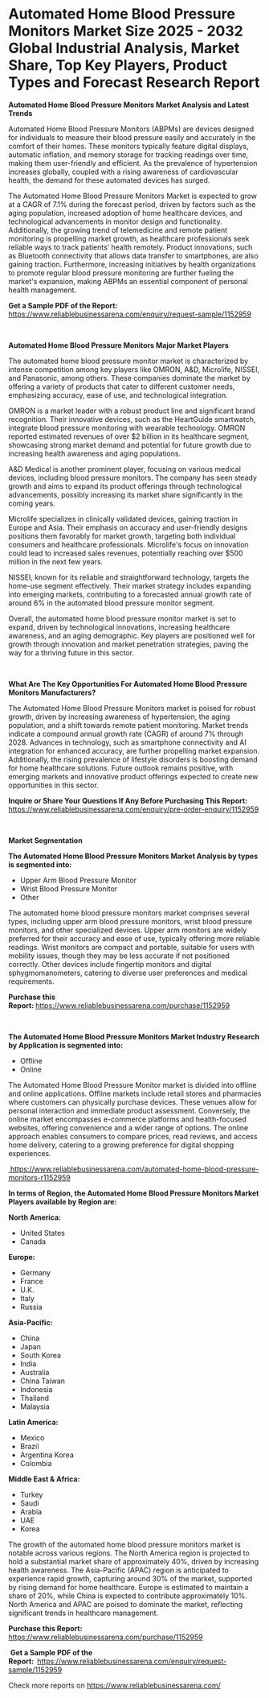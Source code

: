 <p><h1>Automated Home Blood Pressure Monitors Market Size 2025 - 2032 Global Industrial Analysis, Market Share, Top Key Players, Product Types and Forecast Research Report</h1></p><p><strong>Automated Home Blood Pressure Monitors Market Analysis and Latest Trends</strong></p>
<p><p>Automated Home Blood Pressure Monitors (ABPMs) are devices designed for individuals to measure their blood pressure easily and accurately in the comfort of their homes. These monitors typically feature digital displays, automatic inflation, and memory storage for tracking readings over time, making them user-friendly and efficient. As the prevalence of hypertension increases globally, coupled with a rising awareness of cardiovascular health, the demand for these automated devices has surged.</p><p>The Automated Home Blood Pressure Monitors Market is expected to grow at a CAGR of 7.1% during the forecast period, driven by factors such as the aging population, increased adoption of home healthcare devices, and technological advancements in monitor design and functionality. Additionally, the growing trend of telemedicine and remote patient monitoring is propelling market growth, as healthcare professionals seek reliable ways to track patients’ health remotely. Product innovations, such as Bluetooth connectivity that allows data transfer to smartphones, are also gaining traction. Furthermore, increasing initiatives by health organizations to promote regular blood pressure monitoring are further fueling the market's expansion, making ABPMs an essential component of personal health management.</p></p>
<p><strong>Get a Sample PDF of the Report:&nbsp;</strong> <a href="https://www.reliablebusinessarena.com/enquiry/request-sample/1152959?utm_campaign=3042&utm_medium=2&utm_source=Github&utm_content=ia&utm_term=22032025&utm_id=automated-home-blood-pressure-monitors">https://www.reliablebusinessarena.com/enquiry/request-sample/1152959</a></p>
<p>&nbsp;</p>
<p><strong>Automated Home Blood Pressure Monitors Major Market Players</strong></p>
<p><p>The automated home blood pressure monitor market is characterized by intense competition among key players like OMRON, A&D, Microlife, NISSEI, and Panasonic, among others. These companies dominate the market by offering a variety of products that cater to different customer needs, emphasizing accuracy, ease of use, and technological integration.</p><p>OMRON is a market leader with a robust product line and significant brand recognition. Their innovative devices, such as the HeartGuide smartwatch, integrate blood pressure monitoring with wearable technology. OMRON reported estimated revenues of over $2 billion in its healthcare segment, showcasing strong market demand and potential for future growth due to increasing health awareness and aging populations.</p><p>A&D Medical is another prominent player, focusing on various medical devices, including blood pressure monitors. The company has seen steady growth and aims to expand its product offerings through technological advancements, possibly increasing its market share significantly in the coming years.</p><p>Microlife specializes in clinically validated devices, gaining traction in Europe and Asia. Their emphasis on accuracy and user-friendly designs positions them favorably for market growth, targeting both individual consumers and healthcare professionals. Microlife's focus on innovation could lead to increased sales revenues, potentially reaching over $500 million in the next few years.</p><p>NISSEI, known for its reliable and straightforward technology, targets the home-use segment effectively. Their market strategy includes expanding into emerging markets, contributing to a forecasted annual growth rate of around 6% in the automated blood pressure monitor segment.</p><p>Overall, the automated home blood pressure monitor market is set to expand, driven by technological innovations, increasing healthcare awareness, and an aging demographic. Key players are positioned well for growth through innovation and market penetration strategies, paving the way for a thriving future in this sector.</p></p>
<p>&nbsp;</p>
<p><strong>What Are The Key Opportunities For Automated Home Blood Pressure Monitors Manufacturers?</strong></p>
<p><p>The Automated Home Blood Pressure Monitors market is poised for robust growth, driven by increasing awareness of hypertension, the aging population, and a shift towards remote patient monitoring. Market trends indicate a compound annual growth rate (CAGR) of around 7% through 2028. Advances in technology, such as smartphone connectivity and AI integration for enhanced accuracy, are further propelling market expansion. Additionally, the rising prevalence of lifestyle disorders is boosting demand for home healthcare solutions. Future outlook remains positive, with emerging markets and innovative product offerings expected to create new opportunities in this sector.</p></p>
<p><strong>Inquire or Share Your Questions If Any Before Purchasing This Report:</strong> <a href="https://www.reliablebusinessarena.com/enquiry/pre-order-enquiry/1152959?utm_campaign=3042&utm_medium=2&utm_source=Github&utm_content=ia&utm_term=22032025&utm_id=automated-home-blood-pressure-monitors">https://www.reliablebusinessarena.com/enquiry/pre-order-enquiry/1152959</a></p>
<p>&nbsp;</p>
<p><strong>Market Segmentation</strong></p>
<p><strong>The Automated Home Blood Pressure Monitors Market Analysis by types is segmented into:</strong></p>
<p><ul><li>Upper Arm Blood Pressure Monitor</li><li>Wrist Blood Pressure Monitor</li><li>Other</li></ul></p>
<p><p>The automated home blood pressure monitors market comprises several types, including upper arm blood pressure monitors, wrist blood pressure monitors, and other specialized devices. Upper arm monitors are widely preferred for their accuracy and ease of use, typically offering more reliable readings. Wrist monitors are compact and portable, suitable for users with mobility issues, though they may be less accurate if not positioned correctly. Other devices include fingertip monitors and digital sphygmomanometers, catering to diverse user preferences and medical requirements.</p></p>
<p><strong>Purchase this Report:&nbsp;</strong><a href="https://www.reliablebusinessarena.com/purchase/1152959?utm_campaign=3042&utm_medium=2&utm_source=Github&utm_content=ia&utm_term=22032025&utm_id=automated-home-blood-pressure-monitors">https://www.reliablebusinessarena.com/purchase/1152959</a></p>
<p>&nbsp;</p>
<p><strong>The Automated Home Blood Pressure Monitors Market Industry Research by Application is segmented into:</strong></p>
<p><ul><li>Offline</li><li>Online</li></ul></p>
<p><p>The Automated Home Blood Pressure Monitor market is divided into offline and online applications. Offline markets include retail stores and pharmacies where customers can physically purchase devices. These venues allow for personal interaction and immediate product assessment. Conversely, the online market encompasses e-commerce platforms and health-focused websites, offering convenience and a wider range of options. The online approach enables consumers to compare prices, read reviews, and access home delivery, catering to a growing preference for digital shopping experiences.</p></p>
<p><a href="https://www.reliablebusinessarena.com/automated-home-blood-pressure-monitors-r1152959?utm_campaign=3042&utm_medium=2&utm_source=Github&utm_content=ia&utm_term=22032025&utm_id=automated-home-blood-pressure-monitors">&nbsp;https://www.reliablebusinessarena.com/automated-home-blood-pressure-monitors-r1152959</a></p>
<p><strong>In terms of Region, the Automated Home Blood Pressure Monitors Market Players available by Region are:</strong></p>
<p>
    <p> <strong> North America: </strong>
        <ul>
            <li>United States</li>
            <li>Canada</li>
        </ul>
        </p> 
    <p> <strong> Europe: </strong>
        <ul>
            <li>Germany</li>
            <li>France</li>
            <li>U.K.</li>
            <li>Italy</li>
            <li>Russia</li>
        </ul>
        </p> 
    <p> <strong> Asia-Pacific: </strong>
        <ul>
            <li>China</li>
            <li>Japan</li>
            <li>South Korea</li>
            <li>India</li>
            <li>Australia</li>
            <li>China Taiwan</li>
            <li>Indonesia</li>
            <li>Thailand</li>
            <li>Malaysia</li>
        </ul>
        </p> 
    <p> <strong> Latin America: </strong>
        <ul>
            <li>Mexico</li>
            <li>Brazil</li>
            <li>Argentina Korea</li>
            <li>Colombia</li>
        </ul>
        </p> 
    <p> <strong> Middle East & Africa: </strong>
        <ul>
            <li>Turkey</li>
            <li>Saudi</li>
            <li>Arabia</li>
            <li>UAE</li>
            <li>Korea</li>
        </ul>
    </p>
    </p>
<p><p>The growth of the automated home blood pressure monitors market is notable across various regions. The North America region is projected to hold a substantial market share of approximately 40%, driven by increasing health awareness. The Asia-Pacific (APAC) region is anticipated to experience rapid growth, capturing around 30% of the market, supported by rising demand for home healthcare. Europe is estimated to maintain a share of 20%, while China is expected to contribute approximately 10%. North America and APAC are poised to dominate the market, reflecting significant trends in healthcare management.</p></p>
<p><strong>Purchase this Report: </strong><a href="https://www.reliablebusinessarena.com/purchase/1152959?utm_campaign=3042&utm_medium=2&utm_source=Github&utm_content=ia&utm_term=22032025&utm_id=automated-home-blood-pressure-monitors">https://www.reliablebusinessarena.com/purchase/1152959</a></p>
<p>&nbsp;<strong>Get a Sample PDF of the Report:&nbsp;&nbsp;</strong><a href="https://www.reliablebusinessarena.com/enquiry/request-sample/1152959?utm_campaign=3042&utm_medium=2&utm_source=Github&utm_content=ia&utm_term=22032025&utm_id=automated-home-blood-pressure-monitors">https://www.reliablebusinessarena.com/enquiry/request-sample/1152959</a></p>
<p><strong></strong></p>
<p>Check more reports on <a href="https://www.reliablebusinessarena.com/?utm_campaign=3042&utm_medium=2&utm_source=Github&utm_content=ia&utm_term=22032025&utm_id=automated-home-blood-pressure-monitors">https://www.reliablebusinessarena.com/</a></p>